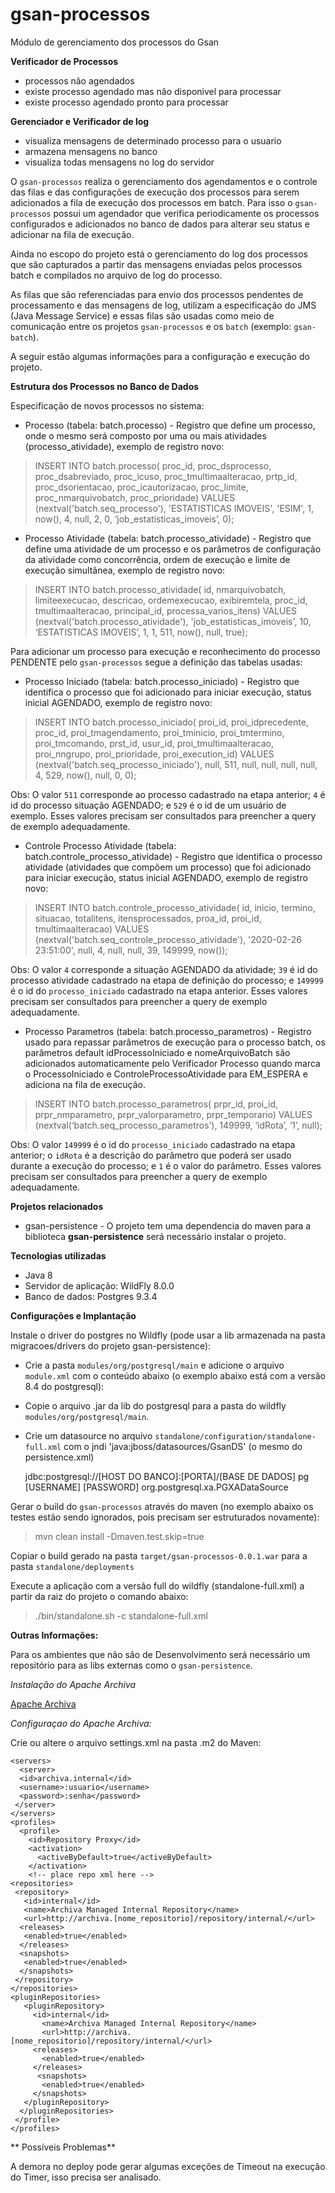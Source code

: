 gsan-processos
==============

Módulo de gerenciamento dos processos do Gsan

**Verificador de Processos**
  
  * processos não agendados 
  * existe processo agendado mas não disponivel para processar
  * existe processo agendado pronto para processar

**Gerenciador e Verificador de log**

  * visualiza mensagens de determinado processo para o usuario 
  * armazena mensagens no banco
  * visualiza todas mensagens no log do servidor 
  
O `gsan-processos` realiza o gerenciamento dos agendamentos e o controle das filas e das configurações de execução dos processos para serem adicionados a fila de execução dos processos em batch. Para isso o `gsan-processos` possui um agendador que verifica periodicamente os processos configurados e adicionados no banco de dados para alterar seu status e adicionar na fila de execução.

Ainda no escopo do projeto está o gerenciamento do log dos processos que são capturados a partir das mensagens enviadas pelos processos batch e compilados no arquivo de log do processo.

As filas que são referenciadas para envio dos processos pendentes de processamento e das mensagens de log, utilizam a especificação do JMS (Java Message Service) e essas filas são usadas como meio de comunicação entre os projetos `gsan-processos` e os `batch` (exemplo: `gsan-batch`).

A seguir estão algumas informações para a configuração e execução do projeto.


**Estrutura dos Processos no Banco de Dados**

  Especificação de novos processos no sistema:
  
  * Processo (tabela: batch.processo) - Registro que define um processo, onde o mesmo será composto por uma ou mais atividades (processo_atividade), exemplo de registro novo:
  
> INSERT INTO batch.processo(
	proc_id, proc_dsprocesso, proc_dsabreviado, proc_icuso, proc_tmultimaalteracao, prtp_id, proc_dsorientacao, proc_icautorizacao, proc_limite, proc_nmarquivobatch, proc_prioridade)
	VALUES (nextval('batch.seq_processo'), 'ESTATISTICAS IMOVEIS', 'ESIM', 1, now(), 4, null, 2, 0, ‘job_estatisticas_imoveis’, 0);
  
  * Processo Atividade (tabela: batch.processo_atividade) - Registro que define uma atividade de um processo e os parâmetros de configuração da atividade como concorrência, ordem de execução e limite de execução simultânea, exemplo de registro novo:
  
> INSERT INTO batch.processo_atividade(
	id, nmarquivobatch, limiteexecucao, descricao, ordemexecucao, exibiremtela, proc_id, tmultimaalteracao, principal_id, processa_varios_itens)
	VALUES (nextval('batch.processo_atividade'), 'job_estatisticas_imoveis', 10, ‘ESTATISTICAS IMOVEIS’, 1, 1, 511, now(), null, true);
	
  Para adicionar um processo para execução e reconhecimento do processo PENDENTE pelo `gsan-processos` segue a definição das tabelas usadas:
  
  * Processo Iniciado (tabela: batch.processo_iniciado) - Registro que identifica o processo que foi adicionado para iniciar execução, status inicial AGENDADO, exemplo de registro novo:
  
> INSERT INTO batch.processo_iniciado(
	proi_id, proi_idprecedente, proc_id, proi_tmagendamento, proi_tminicio, proi_tmtermino, proi_tmcomando, prst_id, usur_id, proi_tmultimaalteracao, proi_nngrupo, proi_prioridade, proi_execution_id)
	VALUES (nextval('batch.seq_processo_iniciado'), null, 511, null, null, null, null, 4, 529, now(), null, 0, 0);
	
  Obs: O valor `511` corresponde ao processo cadastrado na etapa anterior; `4` é id do processo situação AGENDADO; e `529` é o id de um usuário de exemplo. Esses valores precisam ser consultados para preencher a query de exemplo adequadamente.
  
  * Controle Processo Atividade (tabela: batch.controle_processo_atividade) - Registro que identifica o processo atividade (atividades que compõem um processo) que foi adicionado para iniciar execução, status inicial AGENDADO, exemplo de registro novo:
  
> INSERT INTO batch.controle_processo_atividade(
	id, inicio, termino, situacao, totalitens, itensprocessados, proa_id, proi_id, tmultimaalteracao)
	VALUES (nextval('batch.seq_controle_processo_atividade'), '2020-02-26 23:51:00', null, 4, null, null, 39, 149999, now());
	
  Obs: O valor `4` corresponde a situação AGENDADO da atividade; `39` é id do processo atividade cadastrado na etapa de definição do processo; e `149999` é o id do `processo_iniciado` cadastrado na etapa anterior. Esses valores precisam ser consultados para preencher a query de exemplo adequadamente.
  
  * Processo Parametros (tabela: batch.processo_parametros) - Registro usado para repassar parâmetros de execução para o processo batch, os parâmetros default idProcessoIniciado e nomeArquivoBatch são adicionados automaticamente pelo Verificador Processo quando marca o ProcessoIniciado e ControleProcessoAtividade para EM_ESPERA e adiciona na fila de execução.

> INSERT INTO batch.processo_parametros(
	prpr_id, proi_id, prpr_nmparametro, prpr_valorparametro, prpr_temporario)
	VALUES (nextval(‘batch.seq_processo_parametros’), 149999, ‘idRota’, ‘1’, null);
	
  Obs: O valor `149999` é o id do `processo_iniciado` cadastrado na etapa anterior; o `idRota` é a descrição do parâmetro que poderá ser usado durante a execução do processo; e `1` é o valor do parâmetro. Esses valores precisam ser consultados para preencher a query de exemplo adequadamente.

**Projetos relacionados**

  * gsan-persistence - O projeto tem uma dependencia do maven para a biblioteca **gsan-persistence** será necessário instalar o projeto.


**Tecnologias utilizadas**

  * Java 8
  * Servidor de aplicação: WildFly 8.0.0
  * Banco de dados: Postgres 9.3.4


**Configurações e Implantação**

  Instale o driver do postgres no Wildfly (pode usar a lib armazenada na pasta migracoes/drivers do projeto gsan-persistence):
  
  * Crie a pasta `modules/org/postgresql/main` e adicione o arquivo `module.xml` com o conteúdo abaixo (o exemplo abaixo está com a versão 8.4 do postgresql):

	<?xml version="1.0" encoding="UTF-8"?>
	
	<module xmlns="urn:jboss:domain:datasources:2.0" name="org.postgresql">
	     <resources>
	     	<resource-root path="postgresql-8.4-703.jdbc4.jar"/>
	     </resources>
	    <dependencies>
	        <module name="javax.api"/>
	        <module name="javax.transaction.api"/>
	    </dependencies>
	</module> 
	
  * Copie o arquivo .jar da lib do postgresql para a pasta do wildfly `modules/org/postgresql/main`.

  * Crie um datasource no arquivo `standalone/configuration/standalone-full.xml` com o jndi 'java:jboss/datasources/GsanDS' (o mesmo do persistence.xml)

	<subsystem xmlns="urn:jboss:domain:datasources:2.0">
        <datasources>
            <datasource jta="false" jndi-name="java:/jboss/datasources/GsanDS" pool-name="GsanDS" enabled="true" use-ccm="false">
                <connection-url>jdbc:postgresql://[HOST DO BANCO]:[PORTA]/[BASE DE DADOS]</connection-url>
                <driver>pg</driver>
                <security>
                    <user-name>[USERNAME]</user-name>
                    <password>[PASSWORD]</password>
                </security>
            </datasource>
            <drivers>
                <driver name="pg" module="org.postgresql">
                    <xa-datasource-class>org.postgresql.xa.PGXADataSource</xa-datasource-class>
                </driver>
            </drivers>
        </datasources>
    </subsystem>

  Gerar o build do `gsan-processos` através do maven (no exemplo abaixo os testes estão sendo ignorados, pois precisam ser estruturados novamente):
  
> mvn clean install -Dmaven.test.skip=true
  	
  Copiar o build gerado na pasta `target/gsan-processos-0.0.1.war` para a pasta `standalone/deployments`
  
  Execute a aplicação com a versão full do wildfly (standalone-full.xml) a partir da raiz do projeto o comando abaixo:
	
> ./bin/standalone.sh -c standalone-full.xml


**Outras Informações:**

Para os ambientes que não são de Desenvolvimento será necessário um repositório para as libs externas como o `gsan-persistence`.

*Instalação do Apache Archiva*

[Apache Archiva](https://github.com/prodigasistemas/gsan/wiki/Instala%C3%A7%C3%A3o-do-Archiva)

*Configuraçao do Apache Archiva:*

Crie ou altere o arquivo settings.xml na pasta .m2 do Maven:

    <servers>   
      <server>
      <id>archiva.internal</id>
      <username>:usuario</username>
      <password>:senha</password>
     </server>
    </servers>  
    <profiles>   
      <profile>
        <id>Repository Proxy</id>
        <activation>
          <activeByDefault>true</activeByDefault>
        </activation>
        <!-- place repo xml here -->
    <repositories>
     <repository>
       <id>internal</id>
       <name>Archiva Managed Internal Repository</name>
       <url>http://archiva.[nome_repositorio]/repository/internal/</url>
      <releases>
       <enabled>true</enabled>
      </releases>
      <snapshots>
       <enabled>true</enabled>
      </snapshots>
     </repository>
    </repositories>
    <pluginRepositories>
       <pluginRepository>
         <id>internal</id>
           <name>Archiva Managed Internal Repository</name>
           <url>http://archiva.[nome_repositorio]/repository/internal/</url>
         <releases>
           <enabled>true</enabled>
         </releases>
          <snapshots>
           <enabled>true</enabled>
         </snapshots>
       </pluginRepository>
      </pluginRepositories>
     </profile>
    </profiles>   
    
** Possíveis Problemas**

A demora no deploy pode gerar algumas exceções de Timeout na execução do Timer, isso precisa ser analisado.




